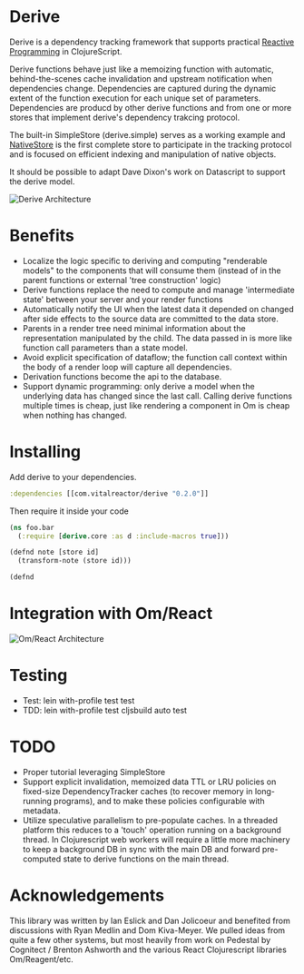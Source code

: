 Derive
======

Derive is a dependency tracking framework that supports practical
[Reactive Programming](http://en.wikipedia.org/wiki/Reactive_programming) in
ClojureScript.

Derive functions behave just like a memoizing function with automatic,
behind-the-scenes cache invalidation and upstream notification when
dependencies change.  Dependencies are captured during the dynamic
extent of the function execution for each unique set of parameters.
Dependencies are producd by other derive functions and from one or
more stores that implement derive's dependency trakcing protocol.

The built-in SimpleStore (derive.simple) serves as a working example
and [NativeStore](http://github.com/vitalreactor/nativestore) is the
first complete store to participate in the tracking protocol and is
focused on efficient indexing and manipulation of native objects.

It should be possible to adapt Dave Dixon's work on Datascript to
support the derive model.

![Derive Architecture](https://docs.google.com/drawings/d/1lfblr7F8co5pXOmaeZ50Q1iqnplnjU3ynM3KaRPOqls/pub?w=953&amp;h=876)

Benefits
========

- Localize the logic specific to deriving and computing "renderable
  models" to the components that will consume them (instead of in the
  parent functions or external 'tree construction' logic)
- Derive functions replace the need to compute and manage
  'intermediate state' between your server and your render functions
- Automatically notify the UI when the latest data it depended on
  changed after side effects to the source data are committed to the
  data store.
- Parents in a render tree need minimal information about the
  representation manipulated by the child.  The data passed in
  is more like function call parameters than a state model.
- Avoid explicit specification of dataflow; the function call context
  within the body of a render loop will capture all dependencies.
- Derivation functions become the api to the database.
- Support dynamic programming: only derive a model when the underlying data
  has changed since the last call.  Calling derive functions multiple times
  is cheap, just like rendering a component in Om is cheap when nothing has
  changed.


Installing
==========

Add derive to your dependencies.

```clj
:dependencies [[com.vitalreactor/derive "0.2.0"]]
```

Then require it inside your code

```clj
(ns foo.bar
  (:require [derive.core :as d :include-macros true]))

(defnd note [store id]
  (transform-note (store id)))

(defnd 

```

Integration with Om/React
=========================

![Om/React Architecture](https://docs.google.com/drawings/d/11iQQ2r6XMKZ03LkAcRmIjSCMMrllc77q_oiLYYt8nzg/pub?w=960&amp;h=720)

Testing
========

- Test: lein with-profile test test
- TDD: lein with-profile test cljsbuild auto test


TODO
=====

- Proper tutorial leveraging SimpleStore
- Support explicit invalidation, memoized data TTL or LRU policies on
  fixed-size DependencyTracker caches (to recover memory in
  long-running programs), and to make these policies configurable with
  metadata.
- Utilize speculative parallelism to pre-populate caches.  In a
  threaded platform this reduces to a 'touch' operation running on a
  background thread.  In Clojurescript web workers will require a
  little more machinery to keep a background DB in sync with the main
  DB and forward pre-computed state to derive functions on the main thread.



Acknowledgements
================

This library was written by Ian Eslick and Dan Jolicoeur and benefited
from discussions with Ryan Medlin and Dom Kiva-Meyer.  We pulled ideas
from quite a few other systems, but most heavily from work on Pedestal
by Cognitect / Brenton Ashworth and the various React Clojurescript
libraries Om/Reagent/etc.



